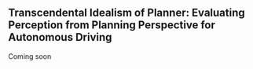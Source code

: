 ## Transcendental Idealism of Planner: Evaluating Perception from Planning Perspective for Autonomous Driving

Coming soon
